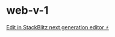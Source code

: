 # web-v-1

[Edit in StackBlitz next generation editor ⚡️](https://stackblitz.com/~/github.com/omar-assets/web-v-1)